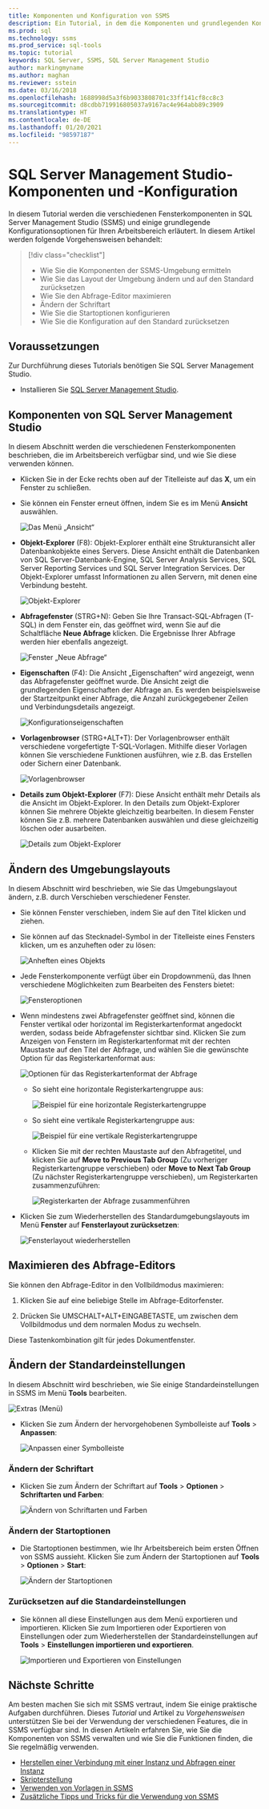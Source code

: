 ```yaml
---
title: Komponenten und Konfiguration von SSMS
description: Ein Tutorial, in dem die Komponenten und grundlegenden Konfigurationsoptionen für Ihre SQL Server Management Studio-Umgebung erläutert werden.
ms.prod: sql
ms.technology: ssms
ms.prod_service: sql-tools
ms.topic: tutorial
keywords: SQL Server, SSMS, SQL Server Management Studio
author: markingmyname
ms.author: maghan
ms.reviewer: sstein
ms.date: 03/16/2018
ms.openlocfilehash: 1688998d5a3f6b9033808701c33ff141cf8cc8c3
ms.sourcegitcommit: d8cdbb719916805037a9167ac4e964abb89c3909
ms.translationtype: HT
ms.contentlocale: de-DE
ms.lasthandoff: 01/20/2021
ms.locfileid: "98597187"
---
```

# <a name="sql-server-management-studio-components-and-configuration"></a>SQL Server Management Studio-Komponenten und -Konfiguration

In diesem Tutorial werden die verschiedenen Fensterkomponenten in SQL Server Management Studio (SSMS) und einige grundlegende Konfigurationsoptionen für Ihren Arbeitsbereich erläutert. In diesem Artikel werden folgende Vorgehensweisen behandelt: 

> [!div class="checklist"]
> * Wie Sie die Komponenten der SSMS-Umgebung ermitteln
> * Wie Sie das Layout der Umgebung ändern und auf den Standard zurücksetzen
> * Wie Sie den Abfrage-Editor maximieren
> * Ändern der Schriftart
> * Wie Sie die Startoptionen konfigurieren
> * Wie Sie die Konfiguration auf den Standard zurücksetzen

## <a name="prerequisites"></a>Voraussetzungen

Zur Durchführung dieses Tutorials benötigen Sie SQL Server Management Studio.  

* Installieren Sie [SQL Server Management Studio](../download-sql-server-management-studio-ssms.md).

## <a name="sql-server-management-studio-components"></a>Komponenten von SQL Server Management Studio

In diesem Abschnitt werden die verschiedenen Fensterkomponenten beschrieben, die im Arbeitsbereich verfügbar sind, und wie Sie diese verwenden können.

* Klicken Sie in der Ecke rechts oben auf der Titelleiste auf das **X**, um ein Fenster zu schließen.
* Sie können ein Fenster erneut öffnen, indem Sie es im Menü **Ansicht** auswählen.

    ![Das Menü „Ansicht“](media/ssms-configuration/viewmenu.png)

* **Objekt-Explorer** (F8): Objekt-Explorer enthält eine Strukturansicht aller Datenbankobjekte eines Servers. Diese Ansicht enthält die Datenbanken von SQL Server-Datenbank-Engine, SQL Server Analysis Services, SQL Server Reporting Services und SQL Server Integration Services. Der Objekt-Explorer umfasst Informationen zu allen Servern, mit denen eine Verbindung besteht. 

    ![Objekt-Explorer](media/ssms-configuration/objectexplorer.png)
* **Abfragefenster** (STRG+N): Geben Sie Ihre Transact-SQL-Abfragen (T-SQL) in dem Fenster ein, das geöffnet wird, wenn Sie auf die Schaltfläche **Neue Abfrage** klicken. Die Ergebnisse Ihrer Abfrage werden hier ebenfalls angezeigt.

    ![Fenster „Neue Abfrage“](media/ssms-configuration/newquery.png)

* **Eigenschaften** (F4): Die Ansicht „Eigenschaften“ wird angezeigt, wenn das Abfragefenster geöffnet wurde. Die Ansicht zeigt die grundlegenden Eigenschaften der Abfrage an. Es werden beispielsweise der Startzeitpunkt einer Abfrage, die Anzahl zurückgegebener Zeilen und Verbindungsdetails angezeigt.  

    ![Konfigurationseigenschaften](media/ssms-configuration/properties.png)

* **Vorlagenbrowser** (STRG+ALT+T): Der Vorlagenbrowser enthält verschiedene vorgefertigte T-SQL-Vorlagen. Mithilfe dieser Vorlagen können Sie verschiedene Funktionen ausführen, wie z.B. das Erstellen oder Sichern einer Datenbank. 

    ![Vorlagenbrowser](media/ssms-configuration/templates.png)

* **Details zum Objekt-Explorer** (F7): Diese Ansicht enthält mehr Details als die Ansicht im Objekt-Explorer. In den Details zum Objekt-Explorer können Sie mehrere Objekte gleichzeitig bearbeiten. In diesem Fenster können Sie z.B. mehrere Datenbanken auswählen und diese gleichzeitig löschen oder ausarbeiten. 

    ![Details zum Objekt-Explorer](media/ssms-configuration/objectexplorerdetails.PNG) 

## <a name="change-the-environment-layout"></a>Ändern des Umgebungslayouts 

In diesem Abschnitt wird beschrieben, wie Sie das Umgebungslayout ändern, z.B. durch Verschieben verschiedener Fenster. 

* Sie können Fenster verschieben, indem Sie auf den Titel klicken und ziehen. 
* Sie können auf das Stecknadel-Symbol in der Titelleiste eines Fensters klicken, um es anzuheften oder zu lösen:

    ![Anheften eines Objekts](media/ssms-configuration/pushpin.png)

* Jede Fensterkomponente verfügt über ein Dropdownmenü, das Ihnen verschiedene Möglichkeiten zum Bearbeiten des Fensters bietet: 

    ![Fensteroptionen](media/ssms-configuration/windowoptions.png)

* Wenn mindestens zwei Abfragefenster geöffnet sind, können die Fenster vertikal oder horizontal im Registerkartenformat angedockt werden, sodass beide Abfragefenster sichtbar sind. Klicken Sie zum Anzeigen von Fenstern im Registerkartenformat mit der rechten Maustaste auf den Titel der Abfrage, und wählen Sie die gewünschte Option für das Registerkartenformat aus:

    ![Optionen für das Registerkartenformat der Abfrage](media/ssms-configuration/querytabbedoptions.png)

    * So sieht eine horizontale Registerkartengruppe aus:

      ![Beispiel für eine horizontale Registerkartengruppe](media/ssms-configuration/horizontaltab.png)

    * So sieht eine vertikale Registerkartengruppe aus:

      ![Beispiel für eine vertikale Registerkartengruppe](media/ssms-configuration/verticaltabgroup.png)

    * Klicken Sie mit der rechten Maustaste auf den Abfragetitel, und klicken Sie auf **Move to Previous Tab Group** (Zu vorheriger Registerkartengruppe verschieben) oder **Move to Next Tab Group** (Zu nächster Registerkartengruppe verschieben), um Registerkarten zusammenzuführen:

      ![Registerkarten der Abfrage zusammenführen](media/ssms-configuration/mergetabgroups.png)

* Klicken Sie zum Wiederherstellen des Standardumgebungslayouts im Menü **Fenster** auf **Fensterlayout zurücksetzen**:

    ![Fensterlayout wiederherstellen](media/ssms-configuration/resetwindowlayout.png)

## <a name="maximize-query-editor"></a>Maximieren des Abfrage-Editors

Sie können den Abfrage-Editor in den Vollbildmodus maximieren:

1. Klicken Sie auf eine beliebige Stelle im Abfrage-Editorfenster.

2. Drücken Sie UMSCHALT+ALT+EINGABETASTE, um zwischen dem Vollbildmodus und dem normalen Modus zu wechseln. 

Diese Tastenkombination gilt für jedes Dokumentfenster. 

## <a name="change-basic-settings"></a>Ändern der Standardeinstellungen

In diesem Abschnitt wird beschrieben, wie Sie einige Standardeinstellungen in SSMS im Menü **Tools** bearbeiten.

  ![Extras (Menü)](media/ssms-configuration/tools.png)

* Klicken Sie zum Ändern der hervorgehobenen Symbolleiste auf **Tools** > **Anpassen**:

    ![Anpassen einer Symbolleiste](media/ssms-configuration/toolbar.png)

### <a name="change-the-font"></a>Ändern der Schriftart

* Klicken Sie zum Ändern der Schriftart auf **Tools** > **Optionen** > **Schriftarten und Farben**:

     ![Ändern von Schriftarten und Farben](media/ssms-configuration/fontsandcolors.png)

### <a name="change-startup-options"></a>Ändern der Startoptionen

* Die Startoptionen bestimmen, wie Ihr Arbeitsbereich beim ersten Öffnen von SSMS aussieht. Klicken Sie zum Ändern der Startoptionen auf **Tools** > **Optionen** > **Start**:

    ![Ändern der Startoptionen](media/ssms-configuration/startup.png)

### <a name="reset-settings-to-the-default"></a>Zurücksetzen auf die Standardeinstellungen

* Sie können all diese Einstellungen aus dem Menü exportieren und importieren. Klicken Sie zum Importieren oder Exportieren von Einstellungen oder zum Wiederherstellen der Standardeinstellungen auf **Tools** > **Einstellungen importieren und exportieren**. 

    ![Importieren und Exportieren von Einstellungen](media/ssms-configuration/settings.png)

## <a name="next-steps"></a>Nächste Schritte

Am besten machen Sie sich mit SSMS vertraut, indem Sie einige praktische Aufgaben durchführen. Dieses *Tutorial* und Artikel zu *Vorgehensweisen* unterstützen Sie bei der Verwendung der verschiedenen Features, die in SSMS verfügbar sind.  In diesen Artikeln erfahren Sie, wie Sie die Komponenten von SSMS verwalten und wie Sie die Funktionen finden, die Sie regelmäßig verwenden.

* [Herstellen einer Verbindung mit einer Instanz und Abfragen einer Instanz](../quickstarts/ssms-connect-query-sql-server.md)
* [Skripterstellung](scripting-ssms.md)
* [Verwenden von Vorlagen in SSMS](../template/templates-ssms.md)
* [Zusätzliche Tipps und Tricks für die Verwendung von SSMS](ssms-tricks.md)